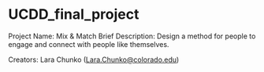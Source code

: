 # UCDD_final_project

Project Name: Mix &  Match
Brief Description:
    Design a method for people to engage and connect with people like themselves. 

Creators: Lara Chunko (Lara.Chunko@colorado.edu)

